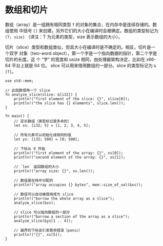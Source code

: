 # 数组和切片

数组（array）是一组拥有相同类型 `T` 的对象的集合，在内存中是连续存储的。数组使用
中括号 `[]` 来创建，另外它们的大小在编译时会被确定。数组的类型标记为 `[T; size]`
（译注：T 为元素的类型，size 表示数组的大小）。

切片（slice）类型和数组类似，但其大小在编译时是不确定的。相反，切片是一个双字
对象（two-word object），第一个字是一个指向数据的指针，第二个字是切片的长度。这
个 “字” 的宽度和 usize 相同，由处理器架构决定，比如在 x86-64 平台上就是 64 位。
slice 可以用来借用数组的一部分。slice 的类型标记为 `&[T]`。

```rust,editable,ignore,mdbook-runnable
use std::mem;

// 此函数借用一个 slice
fn analyze_slice(slice: &[i32]) {
    println!("first element of the slice: {}", slice[0]);
    println!("the slice has {} elements", slice.len());
}

fn main() {
    // 定长数组（类型标记是多余的）
    let xs: [i32; 5] = [1, 2, 3, 4, 5];

    // 所有元素可以初始化成相同的值
    let ys: [i32; 500] = [0; 500];

    // 下标从 0 开始
    println!("first element of the array: {}", xs[0]);
    println!("second element of the array: {}", xs[1]);

    // `len` 返回数组的大小
    println!("array size: {}", xs.len());

    // 数组是在栈中分配的
    println!("array occupies {} bytes", mem::size_of_val(&xs));

    // 数组可以自动被借用成为 slice
    println!("borrow the whole array as a slice");
    analyze_slice(&xs);

    // slice 可以指向数组的一部分
    println!("borrow a section of the array as a slice");
    analyze_slice(&ys[1 .. 4]);

    // 越界的下标会引发致命错误（panic）
    println!("{}", xs[5]);
}
```

